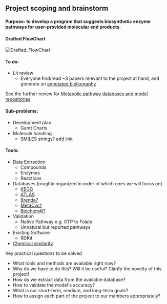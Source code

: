 
## Project scoping and brainstorm


#### Purpose: to develop a program that suggests biosynthetic enzyme pathways for user-provided molecular end products.

#### Drafted FlowChart
![Drafted_FlowChart](https://github.com/theicechol/metamoles/blob/master/figures/FlowChart_0.png "FlowChart_1")

#### To do:
* Lit review
  * Everyone find/read ~3 papers relevant to the project at hand, and generate an [annotated bibliography](https://guides.library.cornell.edu/annotatedbibliography)
  
See the further review for [Metabolic pathway databases and model repositories](https://link.springer.com/content/pdf/10.1007%2Fs40484-017-0108-3.pdf)

#### Sub-problems:
* Development plan
  * Gantt Charts
* Molecule handling
  * SMILES strings? [add link]()

#### Tools:
* Data Extraction
  * Compounds
  * Enzymes
  * Reactions
* Databases (roughly organized in order of which ones we will focus on)
  * [KEGG](https://www.genome.jp/kegg/)
  * [ATLAS](http://lcsb-databases.epfl.ch/atlas/)
  * [Brenda?](https://www.brenda-enzymes.org/)
  * [MetaCyc?](https://metacyc.org/)
  * [Biochem4j?](https://github.com/synbiochem/biochem4j)
* Validation
  * Native Pathway e.g. GTP to Folate
  * Unnatural but reported pathways
* Existing Software
  * RDKit
* [Chemical similarity](https://en.wikipedia.org/wiki/Chemical_similarity)

Key practical questions to be solved
- What tools and methods are available right now?
- Why do we have to do this? Will it be useful? Clarify the novelty of this project!
- How do we extract data from the available database?
- How to validate the model's accuracy?
- What is our short-term, medium, and long-term goals?
- How to assign each part of the project to our members appropriately?